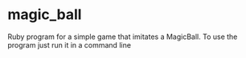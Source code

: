 # magic_ball
Ruby program for a simple game that imitates a MagicBall.
To use the program just run it in a command line
